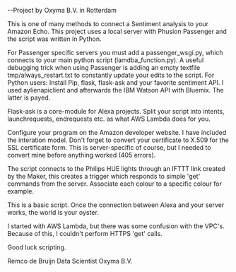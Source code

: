 --Project by Oxyma B.V. in Rotterdam

This is one of many methods to connect a Sentiment analysis to your Amazon Echo. This project uses a local server with Phusion Passenger and the script was written in Python. 

For Passenger specific servers you must add a passenger_wsgi.py, which connects to your main python script (lamdba_function.py). A useful debugging trick when using Passenger is adding an empty textfile tmp/always_restart.txt to constantly update your edits to the script. For Python users: Install Pip, flask, flask-ask and your favorite sentiment API. I used aylienapiclient and afterwards the IBM Watson API with Bluemix. The latter is payed. 

Flask-ask is a core-module for Alexa projects. Split your script into intents, launchrequests, endrequests etc. as what AWS Lambda does for you. 

Configure your program on the Amazon developer website. I have included the interation model. Don't forget to convert your certificate to X.509 for the SSL certificate form. This is server-specific of course, but I needed to convert mine before anything worked (405 errors). 

The script connects to the Philips HUE lights through an IFTTT link created by the Maker, this creates a trigger which responds to simple 'get' commands from the server. Associate each colour to a specific colour for example. 

This is a basic script. Once the connection between Alexa and your server works, the world is your oyster. 

I started with AWS Lambda, but there was some confusion with the VPC's. Because of this, I couldn't perform HTTPS 'get' calls. 

Good luck scripting.

Remco de Bruijn Data Scientist Oxyma B.V.
